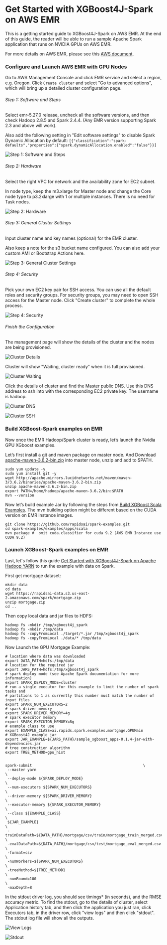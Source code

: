 # Get Started with XGBoost4J-Spark on AWS EMR

This is a getting started guide to XGBoost4J-Spark on AWS EMR. At the end of this guide, the reader will be able to run a sample Apache Spark application that runs on NVIDIA GPUs on AWS EMR.

For more details on AWS EMR, please see this [AWS document](https://docs.aws.amazon.com/emr/latest/ManagementGuide/emr-what-is-emr.html).

### Configure and Launch AWS EMR with GPU Nodes

Go to AWS Management Console and click EMR service and select a region, e.g. Oregon. Click `Create cluster` and select "Go to advanced options", which will bring up a detailed cluster configuration page.

###### Step 1:  Software and Steps

Select emr-5.27.0 release, uncheck all the software versions, and then check Hadoop 2.8.5 and Spark 2.4.4.  (Any EMR version supporting Spark 2.3 and above will work).  

Also add the following setting in "Edit software settings" to disable Spark Dynamic Allocation by default: `[{"classification":"spark-defaults","properties":{"spark.dynamicAllocation.enabled":"false"}}]`

![Step 1: Software and Steps](pics/emr-step-one-software-and-steps.png)

###### Step 2: Hardware

Select the right VPC for network and the availability zone for EC2 subnet.

In node type,  keep the m3.xlarge for Master node and change the Core node type to p3.2xlarge with 1 or multiple instances.  There is no need for Task nodes.

![Step 2: Hardware](pics/emr-step-two-hardware.png)

###### Step 3:  General Cluster Settings

Input cluster name and key names (optional) for the EMR cluster.

Also keep a note for the s3 bucket name configured.  You can also add your custom AMI or Bootstrap Actions here.

![Step 3: General Cluster Settings](pics/emr-step-three-general-cluster-settings.png)

######  Step 4: Security

Pick your own EC2 key pair for SSH access. You can use all the default roles and security groups.   For security groups, you may need to open SSH access for the Master node.  Click "Create cluster" to complete the whole process.

![Step 4: Security](pics/emr-step-four-security.png)

###### Finish the Configuration

The management page will show the details of the cluster and the nodes are being provisioned.

![Cluster Details](pics/emr-cluster-details.png )

Cluster will show "Waiting, cluster ready" when it is full provisioned.

![Cluster Waiting](pics/emr-cluster-waiting.png)

Click the details of cluster and find the Master public DNS. Use this DNS address to ssh into with the corresponding EC2 private key. The username is hadoop.

![Cluster DNS](pics/emr-cluster-dns.png)

![Cluster SSH](pics/emr-cluster-ssh.png)

### Build XGBoost-Spark examples on EMR

Now once the EMR Hadoop/Spark cluster is ready, let’s launch the Nvidia GPU XGboost examples. 

Let’s first install a git and maven package on master node.  And Download [apache-maven-3.6.2-bin.zip](http://apache.mirrors.lucidnetworks.net/maven/maven-3/3.6.2/binaries/apache-maven-3.6.2-bin.zip) into master node, unzip and add to $PATH.


```
sudo yum update -y
sudo yum install git -y
wget http://apache.mirrors.lucidnetworks.net/maven/maven-3/3.6.2/binaries/apache-maven-3.6.2-bin.zip
unzip apache-maven-3.6.2-bin.zip
export PATH=/home/hadoop/apache-maven-3.6.2/bin:$PATH
mvn --version
```

Now let’s build example Jar by following the steps from [Build XGBoost Scala Examples](/getting-started-guides/building-sample-apps/scala.md). The mvn building option might be different based on the CUDA version on EMR instance images.

```
git clone https://github.com/rapidsai/spark-examples.git
cd spark-examples/examples/apps/scala
mvn package #  omit cuda.classifier for cuda 9.2 (AWS EMR Instance use CUDA 9.2)
```

### Launch XGBoost-Spark examples on EMR

Last, let's follow this guide [Get Started with XGBoost4J-Spark on Apache Hadoop YARN](/getting-started-guides/on-prem-cluster/yarn-scala.md) to run the example with data on Spark.

First get mortgage dataset:

```
mkdir data
cd data
wget https://rapidsai-data.s3.us-east-2.amazonaws.com/spark/mortgage.zip
unzip mortgage.zip
cd ..
```

Then copy local data and jar files to HDFS:

```
hadoop fs -mkdir /tmp/xgboost4j_spark
hadoop fs -mkdir /tmp/data
hadoop fs -copyFromLocal ./target/*.jar /tmp/xgboost4j_spark
hadoop fs -copyFromLocal ./data/* /tmp/data
```

Now Launch the GPU Mortgage Example:

```
# location where data was downloaded
export DATA_PATH=hdfs:/tmp/data
# location for the required jar
export JARS_PATH=hdfs:/tmp/xgboost4j_spark
# spark deploy mode (see Apache Spark documentation for more information)
export SPARK_DEPLOY_MODE=cluster
# run a single executor for this example to limit the number of spark tasks and
# partitions to 1 as currently this number must match the number of input files
export SPARK_NUM_EXECUTORS=2
# spark driver memory
export SPARK_DRIVER_MEMORY=4g
# spark executor memory
export SPARK_EXECUTOR_MEMORY=8g
# example class to use
export EXAMPLE_CLASS=ai.rapids.spark.examples.mortgage.GPUMain
# XGBoost4J example jar
export JAR_EXAMPLE=${JARS_PATH}/sample_xgboost_apps-0.1.4-jar-with-dependencies.jar
# tree construction algorithm
export TREE_METHOD=gpu_hist


spark-submit                                                  \
 --master yarn                                                                  \
 --deploy-mode ${SPARK_DEPLOY_MODE}                                             \
 --num-executors ${SPARK_NUM_EXECUTORS}                                         \
 --driver-memory ${SPARK_DRIVER_MEMORY}                                         \
 --executor-memory ${SPARK_EXECUTOR_MEMORY}                                     \
 --class ${EXAMPLE_CLASS}                                                       \
 ${JAR_EXAMPLE}                                                                 \
 -trainDataPath=${DATA_PATH}/mortgage/csv/train/mortgage_train_merged.csv       \
 -evalDataPath=${DATA_PATH}/mortgage/csv/test/mortgage_eval_merged.csv          \
 -format=csv                                                                    \
 -numWorkers=${SPARK_NUM_EXECUTORS}                                             \
 -treeMethod=${TREE_METHOD}                                                     \
 -numRound=100                                                                  \
 -maxDepth=8
```

In the stdout driver log, you should see timings\* (in seconds), and the RMSE accuracy metric.  To find the stdout, go to the details of cluster, select Application history tab, and then click the application you just ran, click Executors tab, in the driver row, click "view logs" and then click "stdout".  The stdout log file will show all the outputs.

![View Logs](pics/emr-view-logs.png)

![Stdout](pics/emr-stdout.png)
